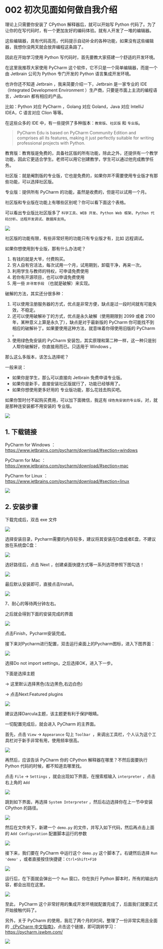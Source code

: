 # 002 初次见面如何做自我介绍

理论上只需要你安装了 CPython 解释器后，就可以开始写 Python 代码了。为了让你的在写代码时，有一个更加友好的编码体验。就有人开发了一堆的编辑器。

这些编辑器，具有代码高亮，代码提示自动补全的各种功能，如果没有这些编辑器，我想你没两天就会放弃编程这条路了。

因此在开始学习使用 Python 写代码时，首先要教大家搭建一个舒适的开发环境。

在这里我推荐大家使用 PyCharm 这个软件，它不只是一个简单编辑器，而是一个由 Jetbrain 公司为 Python 专门开发的 Python 语言集成开发环境。

也许你还不知道 Jetbrain ，我来简要介绍一下，Jetbrain  是一家专业的 IDE （Integrated Development Environment ）生产商，只要是市面上主流的编程语言，Jetbrain 都有相应的产品。

比如：Python 对应 PyCharm ，Golang 对应 Goland，Java 对应 IntelliJ IDEA，C 语言对应 Clion 等等。

在这些众多的 IDE 中，有一些提供了多种版本：`教育版`、`社区版` 和  `专业版`。

> PyCharm Edu is based on PyCharm Community Edition and comprises all its features, making it just perfectly suitable for writing professional projects with Python.

教育版：教育版是免费的，具备社区版的所有功能，除此之外，还提供有一个教学功能，因此它更适合学生。老师可以用它创建教学，学生可以通过他完成教学任务。

社区版：就是阉割版的专业版，它也是免费的，如果你并不需要使用专业版才有那些功能，可以选择社区版。

专业版：提供所有 PyCharm 的功能，虽然是收费的，但是可以试用一个月。

社区版和专业版在功能上有哪些区别呢？你可以看下面这个表格。

可以看出专业版比社区版多了 `科学工具`、`WEB 开发`、`Python Web 框架`、`Python 代码分析`、`远程开发调试`、`数据库支持`。

![](http://image.iswbm.com/20190506150523.png)

社区版的功能有限，有些非常好用的功能只有专业版才有，比如 远程调试。

如果你想使用到专业版，那有什么办法呢？

1. 有钱的就是大爷，付费购买。
2. 穷人自有穷活法，每次试用一个月，试用期到，卸载干净，再来一次。
3. 利用学生与教师的特权，可申请免费使用
4. 若你有开源项目，也可以申请免费使用
5. 用一些 `非寻常手段` （也就是破解）来实现。

破解的方法，其实还分很多种：

1. 可以使用注册服务器的方式，优点是非常方便，缺点是过一段时间就有可能失效，不稳定。
2. 还可以使用破解补丁的方式，优点是永久破解（使用期限到 2099 或者 2100年，某种意义上算是永久了），缺点是对于最新版的 PyCharm 你可能找不到相应的破解补丁。如果要使用这种方法，就意味着你得使用旧版的 PyCharm 。
3. 使用绿色免安装的 PyCharm 安装包，其实原理和第二种一样，这一种只是别人帮你破解好，你直接用而已。只适用于 Windows 。

那么这么多版本，该怎么选择呢？

一般来说：

- 如果你是学生，那么可以直接向 Jetbrain 免费申请专业版。
- 如果你是新手，直接安装社区版就行了，功能已经够用了。
- 如果你想使用更多好用的 专业版功能，那么花钱去购买吧。

如果你暂时付不起购买费用，可以加下面微信，我这有 `绿色免安装的专业版`，对，就是那种连安装都不用安装的 专业版。

![](http://image.iswbm.com/image-20201218210141865.png)

## 1. 下载链接

PyCharm for Windows ：https://www.jetbrains.com/pycharm/download/#section=windows

PyCharm for  Mac ：https://www.jetbrains.com/pycharm/download/#section=mac

PyCharm for  Linux ：https://www.jetbrains.com/pycharm/download/#section=linux

![](http://image.iswbm.com/20200901213017.png)

## 2. 安装步骤

下载完成后，双击 exe 文件

![](http://image.iswbm.com/20200901213223.png)

选择安装目录，Pycharm需要的内存较多，建议将其安装在D盘或者E盘，不建议放在系统盘C盘：

![](http://image.iswbm.com/20200901213310.png)

选好路径后，点击 Next ，创建桌面快捷方式等一系列选项参照下图勾选！

![](http://image.iswbm.com/20200901213325.png)

最后默认安装即可，直接点击Install。

![](http://image.iswbm.com/20200901213415.png)

7、耐心的等待两分钟左右。

之后就会得到下面的安装完成的界面

![](http://image.iswbm.com/20200901213504.png)

点击Finish，Pycharm安装完成。

接下来对Pycharm进行配置，双击运行桌面上的Pycharm图标，进入下图界面：

![](http://image.iswbm.com/20200901213526.png)

选择Do not import settings，之后选择OK，进入下一步。

下面是选择主题

-> 这里默认选择黑色(左边黑色,右边白色)

-> 点击Next:Featured plugins

![](http://image.iswbm.com/20200901213602.png)

建议选择Darcula主题，该主题更有利于保护眼睛。

一切配置完成后，就会进入 PyCharm 的主界面。

首先，点击 `View` -> `Appearance`  勾上 `Toolbar `，来调出工具栏，个人认为这个工具栏对于新手非常有用，使用频率很高。

![](http://image.iswbm.com/20201218203225.png)

再然后，应该告诉 PyCharm 你的 CPython 解释器在哪里？不然后面要执行 Python 代码的时候，都不知道去哪里找。

点击 `File` -> `Settings` ，就会出现如下界面，在搜索框输入 `interpreter` ，点击右上角的 `Add`

![](http://image.iswbm.com/20201218203836.png)

跳到如下界面，再选择 `System Interpreter` ，然后右边选择你在上一节中安装 CPython 的路径。

![](http://image.iswbm.com/20201218203632.png)

然后在文件夹下，新建一个 `demo.py` 的文件，并写入如下代码，然后再点击上面的 `Add Configuration` 配置脚本运行的参数

![](http://image.iswbm.com/20201218204204.png)

接下来，我们要在 PyCharm 中运行这个 `demo.py` 这个脚本了。右键然后选择 `Run 'demo'` ，或者直接按住快捷键：`Ctrl+Shift+F10`

![](http://image.iswbm.com/image-20201218204355375.png)

运行后，在下面就会弹出一个 `Run` 窗口，你在执行 Python 脚本时，所有的输出内容，都会出现在这里。

![](http://image.iswbm.com/image-20201218204718039.png)

至此， PyCharm 这个非常好用的集成开发环境就配置完成了，后面我们就要正式开始接触代码了。

另外，关于 PyCharm 的使用，我花了两个月的时间，整理了一份非常实用且全面的 [《PyCharm 中文指南》](https://pycharm.iswbm.com/)，点击这个链接，即可跳转学习：https://pycharm.iswbm.com/

![](http://image.iswbm.com/20200901220204.png)
